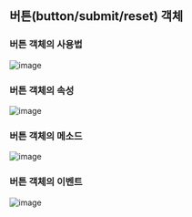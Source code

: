 ## 버튼(button/submit/reset) 객체

### 버튼 객체의 사용법
![image](https://user-images.githubusercontent.com/82345970/165875347-7edff0fb-8853-42cf-985f-1dc88cc7c0ef.png)

### 버튼 객체의 속성
![image](https://user-images.githubusercontent.com/82345970/165875417-68499d2f-7a4e-4512-b5c7-8d5a54d229c5.png)

### 버튼 객체의 메소드
![image](https://user-images.githubusercontent.com/82345970/165875431-8e4294d2-bde5-4b2a-8fc7-c0f950541fa0.png)

### 버튼 객체의 이벤트
![image](https://user-images.githubusercontent.com/82345970/165875443-039c7967-cebe-48a0-89bf-3f944c1789c2.png)

